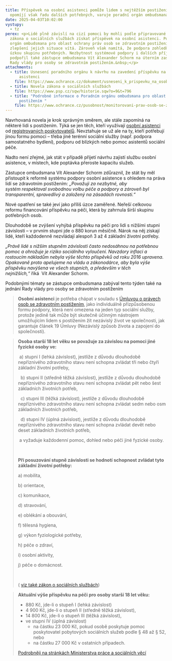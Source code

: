 ```yaml
---
title: Příspěvek na osobní asistenci pomůže lidem s nejtěžším postižením,
  opomíjí však řadu dalších potřebných, varuje poradní orgán ombudsmana
date: 2025-04-03T10:02:00
vystupy:
  - tz
perex: <p>Lidé plně závislí na cizí pomoci by mohli podle připravované novely
  zákona o sociálních službách získat příspěvek na osobní asistenci. Poradní
  orgán ombudsmana pro oblast ochrany práv osob se zdravotním postižením
  zlepšení jejich situace vítá. Zároveň však namítá, že podpora zohledňuje pouze
  úzkou skupinu potřebných. Nezbytnost systémové podpory i dalších příjemců péče
  podpořil také zástupce ombudsmana Vít Alexander Schorm na úterním zasedání
  Rady vlády pro osoby se zdravotním postižením.&nbsp;</p>
attachments:
  - title: Usnesení poradního orgánu k návrhu na zavedení příspěvku na osobní
      asistenci
    file: https://www.ochrance.cz/dokument/usneseni_k_prispevku_na_osobni_asistenci/usneseni_2025_18_k_prispevku_na_osobni_asistenci.pdf
  - title: Novela zákona o sociálních službách
    file: https://www.psp.cz/sqw/historie.sqw?o=9&t=796
  - title: "Podrobné informace o Poradním orgánu ombudsmana pro oblast práv lidí s
      postižením "
    file: https://www.ochrance.cz/pusobnost/monitorovani-prav-osob-se-zdravotnim-postizenim/
---
```

<p>Navrhovaná novela je krok správným směrem, ale stále zapomíná na některé lidi s&nbsp;postižením. Týká se jen těch, kteří využívají <a href="#osas">osobní asistenci</a> od 
<a href="https://www.mpsv.cz/registr-poskytovatelu-sluzeb">registrovaných poskytovatelů</a>. Nevztahuje se už ale na ty, kteří potřebují jinou formu pomoci – třeba jiné terénní sociální služby (např. podpora samostatného bydlení), podporu od blízkých nebo pomoc asistentů sociální péče.</p>
<p>Nadto není zřejmé, jak stát v&nbsp;případě přijetí návrhu zajistí službu osobní asistence, v&nbsp;místech, kde poptávka přeroste kapacitu služeb.&nbsp;</p>
<p>Zástupce ombudsmana Vít Alexander Schorm zdůraznil, že stát by měl přistoupit k&nbsp;reformě systému podpory osobní asistence s&nbsp;ohledem na práva lidí se zdravotním postižením: 
<i>„Považuji za nezbytné, aby systém&nbsp;respektoval svobodnou volbu péče a&nbsp;podpory a zároveň byl transparentní, spravedlivý a založený na zásadách rovnosti.“&nbsp;</i></p>
<p>Nové opatření se také jeví jako příliš úzce zaměřené. Neřeší celkovou reformu financování příspěvku na péči, která by zahrnula širší skupinu potřebných osob.</p>
<p>Dlouhodobě se zvýšení vyhýbá příspěvku na péči pro lidi s&nbsp;nižšími stupni závislosti – v&nbsp;prvním stupni jde o 880 korun měsíčně. Nárok na něj získají lidé, kteří každodenně nezvládají alespoň 3 až 4 základní životní potřeby.</p>
<p>
<i>„Právě lidé s nižším stupněm závislosti často nedosáhnou na potřebnou pomoc a ohrožuje je riziko sociálního vyloučení. Navzdory inflaci a rostoucím nákladům nebyla výše těchto příspěvků od roku 2016 upravena. Opakovaně proto apelujeme na vládu a zákonodárce, aby byla výše příspěvku navýšena ve všech stupních, a především v těch nejnižších,“&nbsp;</i>říká&nbsp;
<i> </i>Vít Alexander Schorm.</p>
<p>Podobnými tématy se zástupce ombudsmana zabýval tento týden také na jednání Rady vlády pro osoby se zdravotním postižením</p>
<blockquote>
<p>
<strong>Osobní asistenci</strong> je potřeba chápat v&nbsp;souladu s 
<a href="https://osn.cz/wp-content/uploads/2022/08/Umluva_o_pravech_osob_se_ZP.pdf">Úmluvou o právech osob se zdravotním postižením</a>, jako individuálně přizpůsobenou formu podpory, která není omezena na jeden typ sociální služby, protože jedině tak může být skutečně účinným nástrojem umožňujícím lidem s postižením žít nezávislý život ve společnosti, jak garantuje článek 19 Úmluvy (Nezávislý způsob života a zapojení do společnosti).</p></blockquote>
<blockquote>
<p id="osas">
<strong>Osoba starší 18 let věku se považuje za závislou na pomoci jiné fyzické osoby ve:</strong></p>
<p>&nbsp;a) stupni I (lehká závislost), jestliže z důvodu dlouhodobě nepříznivého zdravotního stavu není schopna zvládat tři nebo čtyři základní životní potřeby,</p>
<p>&nbsp; b) stupni II (středně těžká závislost), jestliže z důvodu dlouhodobě nepříznivého zdravotního stavu není schopna zvládat pět nebo šest základních životních potřeb,</p>
<p>&nbsp; c) stupni III (těžká závislost), jestliže z důvodu dlouhodobě nepříznivého zdravotního stavu není schopna zvládat sedm nebo osm základních životních potřeb,</p>
<p>&nbsp; d) stupni IV (úplná závislost), jestliže z důvodu dlouhodobě nepříznivého zdravotního stavu není schopna zvládat devět nebo deset základních životních potřeb,</p>
<p>&nbsp;a vyžaduje každodenní pomoc, dohled nebo péči jiné fyzické osoby.</p>
<p>&nbsp;</p>
<p>
<strong>Při posuzování stupně závislosti se hodnotí schopnost zvládat tyto základní životní potřeby:</strong></p>
<p>a) mobilita,&nbsp;</p>
<p>b) orientace,&nbsp;</p>
<p>c) komunikace,&nbsp;</p>
<p>d) stravování,</p>
<p>e) oblékání a obouvání,&nbsp;</p>
<p>f) tělesná hygiena,&nbsp;</p>
<p>g) výkon fyziologické potřeby,&nbsp;</p>
<p>h) péče o zdraví,&nbsp;</p>
<p>i) osobní aktivity,&nbsp;</p>
<p>j) péče o domácnost.</p>
<p>&nbsp;</p>
<p>( 
<a href="https://www.e-sbirka.cz/sb/2006/108?zalozka=text">viz také zákon o sociálních službách</a>)</p></blockquote>
<blockquote>
<p>
<strong>Aktuální výše příspěvku na péči pro osoby starší 18 let věku:</strong></p>
<ul>
<li>880 Kč, jde-li o stupeň I (lehká závislost)</li>
<li>4&nbsp;900 Kč, jde-li o stupeň II (středně těžká závislost),</li>
<li>14&nbsp;800 Kč, jde-li o stupeň III (těžká závislost),</li>
<li>ve stupni IV (úplná závislost)
<ul>
<li>na částku 23&nbsp;000 Kč, pokud osobě poskytuje pomoc poskytovatel pobytových sociálních služeb podle § 48 až § 52, nebo</li>
<li>na částku 27&nbsp;000 Kč v&nbsp;ostatních případech.</li></ul></li></ul>
<p>
<a href="https://www.mpsv.cz/prispevek-na-peci">Podrobněji na stránkách Ministerstva práce a sociálních věcí</a></p></blockquote>
